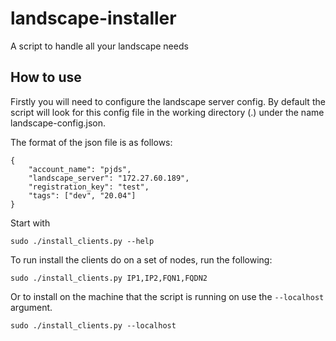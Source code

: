# landscape-installer
A script to handle all your landscape needs

## How to use

Firstly you will need to configure the landscape server config. By default the script will look for this config file in the working directory (.) under the name landscape-config.json.

The format of the json file is as follows:
```
{
    "account_name": "pjds",
    "landscape_server": "172.27.60.189",
    "registration_key": "test",
    "tags": ["dev", "20.04"]
}
```
Start with

```
sudo ./install_clients.py --help
```

To run install the clients do on a set of nodes, run the following:

```
sudo ./install_clients.py IP1,IP2,FQN1,FQDN2

```

Or to install on the machine that the script is running on use the `--localhost` argument.

```
sudo ./install_clients.py --localhost
```

